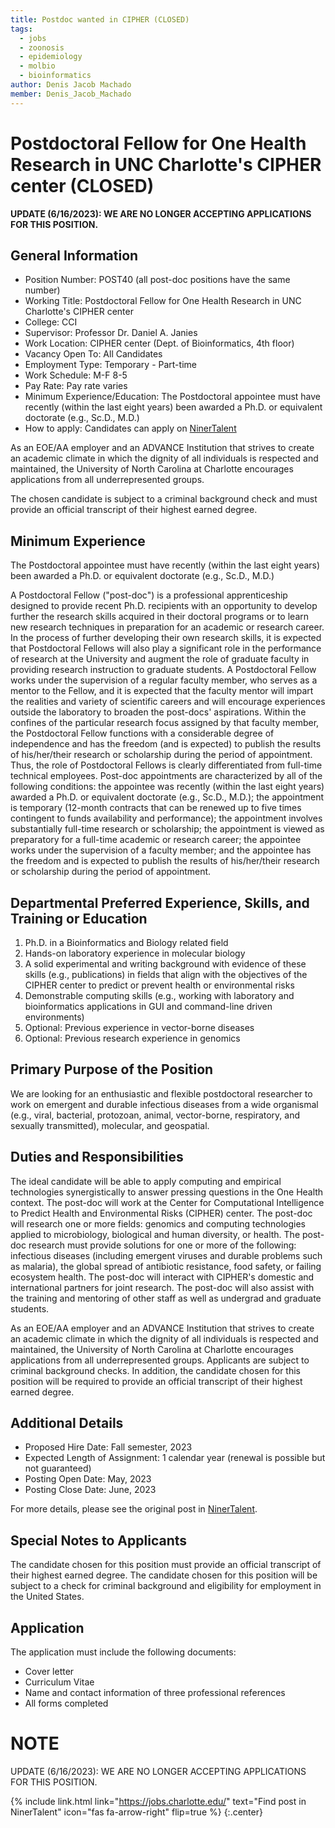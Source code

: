 ```yaml
---
title: Postdoc wanted in CIPHER (CLOSED)
tags:
  - jobs
  - zoonosis
  - epidemiology
  - molbio
  - bioinformatics
author: Denis Jacob Machado
member: Denis_Jacob_Machado
---
```


# Postdoctoral Fellow for One Health Research in UNC Charlotte's CIPHER center (CLOSED)

**UPDATE (6/16/2023): WE ARE NO LONGER ACCEPTING APPLICATIONS FOR THIS POSITION.**

## General Information

- Position Number: POST40 (all post-doc positions have the same number)
- Working Title: Postdoctoral Fellow for One Health Research in UNC Charlotte's CIPHER center
- College: CCI
- Supervisor: Professor Dr. Daniel A. Janies
- Work Location: CIPHER center (Dept. of Bioinformatics, 4th floor)
- Vacancy Open To: All Candidates
- Employment Type: Temporary - Part-time
- Work Schedule: M-F 8-5
- Pay Rate: Pay rate varies
- Minimum Experience/Education: The Postdoctoral appointee must have recently (within the last eight years) been awarded a Ph.D. or equivalent doctorate (e.g., Sc.D., M.D.)
- How to apply: Candidates can apply on [NinerTalent](https://jobs.charlotte.edu/postings/49535)

As an EOE/AA employer and an ADVANCE Institution that strives to create an academic climate in which the dignity of all individuals is respected and maintained, the University of North Carolina at Charlotte encourages applications from all underrepresented groups.

The chosen candidate is subject to a criminal background check and must provide an official transcript of their highest earned degree.

## Minimum Experience

The Postdoctoral appointee must have recently (within the last eight years) been awarded a Ph.D. or equivalent doctorate (e.g., Sc.D., M.D.)

A Postdoctoral Fellow ("post-doc") is a professional apprenticeship designed to provide recent Ph.D. recipients with an opportunity to develop further the research skills acquired in their doctoral programs or to learn new research techniques in preparation for an academic or research career. In the process of further developing their own research skills, it is expected that Postdoctoral Fellows will also play a significant role in the performance of research at the University and augment the role of graduate faculty in providing research instruction to graduate students. A Postdoctoral Fellow works under the supervision of a regular faculty member, who serves as a mentor to the Fellow, and it is expected that the faculty mentor will impart the realities and variety of scientific careers and will encourage experiences outside the laboratory to broaden the post-docs' aspirations. Within the confines of the particular research focus assigned by that faculty member, the Postdoctoral Fellow functions with a considerable degree of independence and has the freedom (and is expected) to publish the results of his/her/their research or scholarship during the period of appointment. Thus, the role of Postdoctoral Fellows is clearly differentiated from full-time technical employees. Post-doc appointments are characterized by all of the following conditions: the appointee was recently (within the last eight years) awarded a Ph.D. or equivalent doctorate (e.g., Sc.D., M.D.); the appointment is temporary (12-month contracts that can be renewed up to five times contingent to funds availability and performance); the appointment involves substantially full-time research or scholarship; the appointment is viewed as preparatory for a full-time academic or research career; the appointee works under the supervision of a faculty member; and the appointee has the freedom and is expected to publish the results of his/her/their research or scholarship during the period of appointment.

## Departmental Preferred Experience, Skills, and Training or Education

1. Ph.D. in a Bioinformatics and Biology related field
2. Hands-on laboratory experience in molecular biology
3. A solid experimental and writing background with evidence of these skills (e.g., publications) in fields that align with the objectives of the CIPHER center to predict or prevent health or environmental risks
4. Demonstrable computing skills (e.g., working with laboratory and bioinformatics applications in GUI and command-line driven environments)
5. Optional: Previous experience in vector-borne diseases
6. Optional: Previous research experience in genomics

## Primary Purpose of the Position

We are looking for an enthusiastic and flexible postdoctoral researcher to work on emergent and durable infectious diseases from a wide organismal (e.g., viral, bacterial, protozoan, animal, vector-borne, respiratory, and sexually transmitted), molecular, and geospatial.

## Duties and Responsibilities

The ideal candidate will be able to apply computing and empirical technologies synergistically to answer pressing questions in the One Health context. The post-doc will work at the Center for Computational Intelligence to Predict Health and Environmental Risks (CIPHER) center. The post-doc will research one or more fields: genomics and computing technologies applied to microbiology, biological and human diversity, or health. The post-doc research must provide solutions for one or more of the following: infectious diseases (including emergent viruses and durable problems such as malaria), the global spread of antibiotic resistance, food safety, or failing ecosystem health. The post-doc will interact with CIPHER's domestic and international partners for joint research. The post-doc will also assist with the training and mentoring of other staff as well as undergrad and graduate students.

As an EOE/AA employer and an ADVANCE Institution that strives to create an academic climate in which the dignity of all individuals is respected and maintained, the University of North Carolina at Charlotte encourages applications from all underrepresented groups. Applicants are subject to criminal background checks. In addition, the candidate chosen for this position will be required to provide an official transcript of their highest earned degree. 

## Additional Details

- Proposed Hire Date: Fall semester, 2023
- Expected Length of Assignment: 1 calendar year (renewal is possible but not guaranteed)
- Posting Open Date: May, 2023
- Posting Close Date: June, 2023

For more details, please see the original post in [NinerTalent](https://jobs.charlotte.edu/).

## Special Notes to Applicants

The candidate chosen for this position must provide an official transcript of their highest earned degree.
The candidate chosen for this position will be subject to a check for criminal background and eligibility for employment in the United States.

## Application

The application must include the following documents:

- Cover letter
- Curriculum Vitae
- Name and contact information of three professional references
- All forms completed

# NOTE

UPDATE (6/16/2023): WE ARE NO LONGER ACCEPTING APPLICATIONS FOR THIS POSITION.

{% include link.html link="https://jobs.charlotte.edu/" text="Find post in NinerTalent" icon="fas fa-arrow-right" flip=true %}
{:.center}
